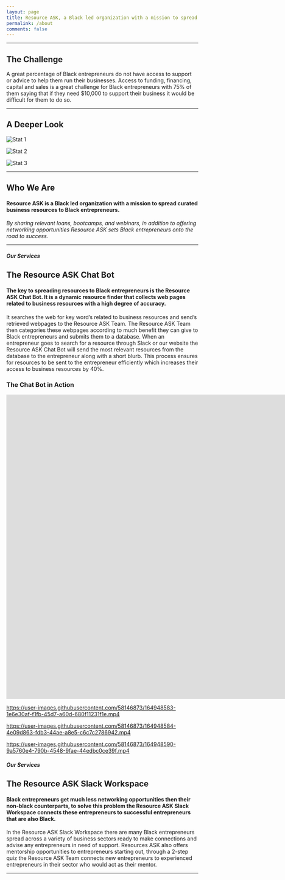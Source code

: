 ```yaml
---
layout: page
title: Resource ASK, a Black led organization with a mission to spread curated business resources to Black entrepreneurs. 
permalink: /about
comments: false
---
```


---
## The Challenge

A great percentage of Black entrepreneurs do not have access to support or advice to help them run their businesses. Access to funding, financing, capital and sales is a great challenge for Black entrepreneurs with 75% of them saying that if they need $10,000 to support their business it would be difficult for them to do so.

---

## A Deeper Look

![Stat 1](https://user-images.githubusercontent.com/58146873/164948406-551fbf27-341a-4ff0-bd7f-a8e32d9d5603.png)

![Stat 2](https://user-images.githubusercontent.com/58146873/164948413-2cf919f0-abd7-4ae0-8022-dc76a3268412.png)

![Stat 3](https://user-images.githubusercontent.com/58146873/164948445-c823c532-2fbb-4495-8685-8995bc0e9f27.png)

---

## Who We Are

#### Resource ASK is a Black led organization with a mission to spread curated business resources to Black entrepreneurs.
_By sharing relevant loans, bootcamps, and webinars, in addition to offering networking opportunities Resource ASK sets Black entrepreneurs onto the road to success._

---

##### Our Services
## The Resource ASK Chat Bot

#### The key to spreading resources to Black entrepreneurs is the Resource ASK Chat Bot. It is a dynamic resource finder that collects web pages related to business resources with a high degree of accuracy. 
It searches the web for key word’s related to business resources and send’s retrieved webpages to the Resource ASK Team. The Resource ASK Team then categories these webpages according to much benefit they can give to Black entrepreneurs and submits them to a database. When an entrepreneur goes to search for a resource through Slack or our website the Resource ASK Chat Bot will send the most relevant resources from the database to the entrepreneur along with a short blurb. This process ensures for resources to be sent to the entrepreneur efficiently which increases their access to business resources by 40%.

### The Chat Bot in Action

<iframe width="1600" height="800" src="https://user-images.githubusercontent.com/58146873/164948583-1e6e30af-f1fb-45d7-a60d-680f11231f1e.mp4" frameborder="0"> </iframe>

https://user-images.githubusercontent.com/58146873/164948583-1e6e30af-f1fb-45d7-a60d-680f11231f1e.mp4

https://user-images.githubusercontent.com/58146873/164948584-4e09d863-fdb3-44ae-a8e5-c6c7c2786942.mp4

https://user-images.githubusercontent.com/58146873/164948590-9a5760e4-790b-4548-9fae-44edbc0ce39f.mp4

##### Our Services
## The Resource ASK Slack Workspace

#### Black entrepreneurs get much less networking opportunities then their non-black counterparts, to solve this problem the Resource ASK Slack Workspace connects these entrepreneurs to successful entrepreneurs that are also Black. 
In the Resource ASK Slack Workspace there are many Black entrepreneurs spread across a variety of business sectors ready to make connections and advise any entrepreneurs in need of support. Resources ASK also offers mentorship opportunities to entrepreneurs starting out, through a 2-step quiz the Resource ASK Team connects new entrepreneurs to experienced entrepreneurs in their sector who would act as their mentor.

---

